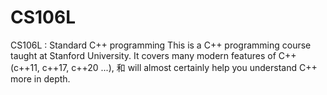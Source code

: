 # CS106L
CS106L : Standard C++ programming
This is a C++ programming course taught at Stanford University. It covers many modern features of C++ (c++11, c++17, c++20 ...), 和 will almost certainly help you understand C++ more in depth.
